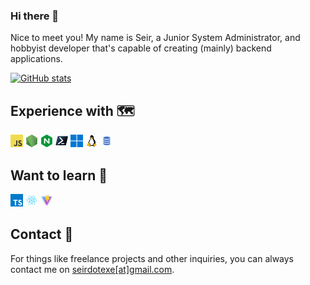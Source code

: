 ### Hi there 👋

Nice to meet you! My name is Seir, a Junior System Administrator, and hobbyist developer that's capable of creating (mainly) backend applications.

[![GitHub stats](https://github-readme-stats.vercel.app/api?username=seirdotexe&show_icons=true&theme=dark)]()
## Experience with 🗺️

<code><img height="20" alt="javascript" src="https://raw.githubusercontent.com/seirdotexe/seirdotexe/main/assets/javascript.png"></code>
<code><img height="20" alt="nodejs" src="https://raw.githubusercontent.com/seirdotexe/seirdotexe/main/assets/nodejs.png"></code>
<code><img height="20" alt="nginx" src="https://raw.githubusercontent.com/seirdotexe/seirdotexe/main/assets/nginx.png"></code>
<code><img height="20" alt="powershell" src="https://raw.githubusercontent.com/seirdotexe/seirdotexe/main/assets/powershell.png"></code>
<code><img height="20" alt="windows" src="https://raw.githubusercontent.com/seirdotexe/seirdotexe/main/assets/windows.png"></code>
<code><img height="20" alt="linux" src="https://raw.githubusercontent.com/seirdotexe/seirdotexe/main/assets/linux.png"></code>
<code><img height="20" alt="sql" src="https://raw.githubusercontent.com/seirdotexe/seirdotexe/main/assets/sql.png"></code>

## Want to learn 📝

<code><img height="20" alt="typescript" src="https://raw.githubusercontent.com/seirdotexe/seirdotexe/main/assets/typescript.png"></code>
<code><img height="20" alt="react" src="https://raw.githubusercontent.com/seirdotexe/seirdotexe/main/assets/react.png"></code>
<code><img height="20" alt="vite" src="https://raw.githubusercontent.com/seirdotexe/seirdotexe/main/assets/vite.png"></code>

## Contact 📧

For things like freelance projects and other inquiries, you can always contact me on [seirdotexe[at]gmail.com](mailto:seirdotexe@gmail.com).
